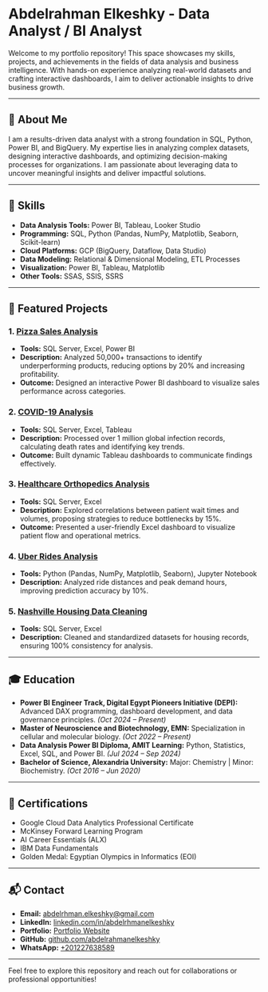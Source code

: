 # Abdelrahman Elkeshky - Data Analyst / BI Analyst

Welcome to my portfolio repository! This space showcases my skills, projects, and achievements in the fields of data analysis and business intelligence. With hands-on experience analyzing real-world datasets and crafting interactive dashboards, I aim to deliver actionable insights to drive business growth.

---

## 🚀 About Me
I am a results-driven data analyst with a strong foundation in SQL, Python, Power BI, and BigQuery. My expertise lies in analyzing complex datasets, designing interactive dashboards, and optimizing decision-making processes for organizations. I am passionate about leveraging data to uncover meaningful insights and deliver impactful solutions.

---

## 🔧 Skills
- **Data Analysis Tools:** Power BI, Tableau, Looker Studio
- **Programming:** SQL, Python (Pandas, NumPy, Matplotlib, Seaborn, Scikit-learn)
- **Cloud Platforms:** GCP (BigQuery, Dataflow, Data Studio)
- **Data Modeling:** Relational & Dimensional Modeling, ETL Processes
- **Visualization:** Power BI, Tableau, Matplotlib
- **Other Tools:** SSAS, SSIS, SSRS

---

## 📂 Featured Projects

### 1. [Pizza Sales Analysis](https://github.com/abdelrahmanelkeshky/Pizza-Sales-Analysis)
   - **Tools:** SQL Server, Excel, Power BI
   - **Description:** Analyzed 50,000+ transactions to identify underperforming products, reducing options by 20% and increasing profitability.
   - **Outcome:** Designed an interactive Power BI dashboard to visualize sales performance across categories.

### 2. [COVID-19 Analysis](https://github.com/abdelrahmanelkeshky/Covid-19-Analysis)
   - **Tools:** SQL Server, Excel, Tableau
   - **Description:** Processed over 1 million global infection records, calculating death rates and identifying key trends.
   - **Outcome:** Built dynamic Tableau dashboards to communicate findings effectively.

### 3. [Healthcare Orthopedics Analysis](https://github.com/abdelrahmanelkeshky/Orthopedic-Analytics)
   - **Tools:** SQL Server, Excel
   - **Description:** Explored correlations between patient wait times and volumes, proposing strategies to reduce bottlenecks by 15%.
   - **Outcome:** Presented a user-friendly Excel dashboard to visualize patient flow and operational metrics.

### 4. [Uber Rides Analysis](https://github.com/abdelrahmanelkeshky/Uber-Rides-Analytics)
   - **Tools:** Python (Pandas, NumPy, Matplotlib, Seaborn), Jupyter Notebook
   - **Description:** Analyzed ride distances and peak demand hours, improving prediction accuracy by 10%.

### 5. [Nashville Housing Data Cleaning](https://github.com/abdelrahmanelkeshky/Nashville-Housing-Data-Cleaning)
   - **Tools:** SQL Server, Excel
   - **Description:** Cleaned and standardized datasets for housing records, ensuring 100% consistency for analysis.

---

## 🎓 Education
- **Power BI Engineer Track, Digital Egypt Pioneers Initiative (DEPI):** Advanced DAX programming, dashboard development, and data governance principles. *(Oct 2024 – Present)*
- **Master of Neuroscience and Biotechnology, EMN:** Specialization in cellular and molecular biology. *(Oct 2022 – Present)*
- **Data Analysis Power BI Diploma, AMIT Learning:** Python, Statistics, Excel, SQL, and Power BI. *(Jul 2024 – Sep 2024)*
- **Bachelor of Science, Alexandria University:** Major: Chemistry | Minor: Biochemistry. *(Oct 2016 – Jun 2020)*

---

## 📜 Certifications
- Google Cloud Data Analytics Professional Certificate
- McKinsey Forward Learning Program
- AI Career Essentials (ALX)
- IBM Data Fundamentals
- Golden Medal: Egyptian Olympics in Informatics (EOI)

---

## 📬 Contact
- **Email:** [abdelrhman.elkeshky@gmail.com](mailto:abdelrhman.elkeshky@gmail.com)
- **LinkedIn:** [linkedin.com/in/abdelrhmanelkeshky](https://linkedin.com/in/abdelrhmanelkeshky)
- **Portfolio:** [Portfolio Website](https://abdelrahmanelkeshky.my.canva.site/portfolio)
- **GitHub:** [github.com/abdelrahmanelkeshky](https://github.com/abdelrahmanelkeshky)
- **WhatsApp:** [+201227638589](https://wa.me/+201227638589)

---

Feel free to explore this repository and reach out for collaborations or professional opportunities!
